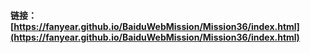 #### 链接：[https://fanyear.github.io/BaiduWebMission/Mission36/index.html](https://fanyear.github.io/BaiduWebMission/Mission36/index.html)
 

